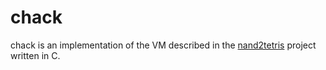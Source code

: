 # chack
chack is an implementation of the VM described in the [nand2tetris](https://www.nand2tetris.org/) project written in C.